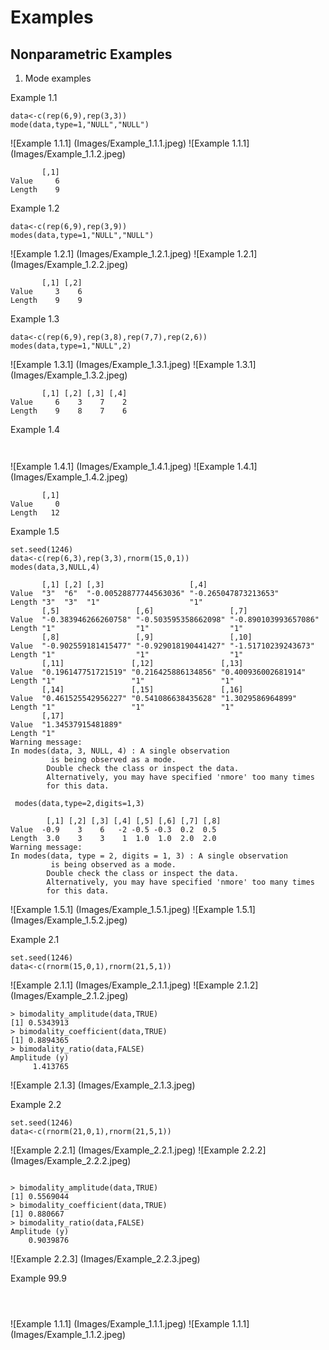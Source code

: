 # Examples

## Nonparametric Examples

1. Mode examples

Example 1.1
```language-R
data<-c(rep(6,9),rep(3,3))
mode(data,type=1,"NULL","NULL")
```

![Example 1.1.1] (Images/Example_1.1.1.jpeg) 
![Example 1.1.1] (Images/Example_1.1.2.jpeg)

```
       [,1]
Value     6
Length    9
```

Example 1.2
```language-R
data<-c(rep(6,9),rep(3,9))
modes(data,type=1,"NULL","NULL")
```

![Example 1.2.1] (Images/Example_1.2.1.jpeg)
![Example 1.2.1] (Images/Example_1.2.2.jpeg)
```
       [,1] [,2]
Value     3    6
Length    9    9
```



Example 1.3
```language-R
data<-c(rep(6,9),rep(3,8),rep(7,7),rep(2,6))
modes(data,type=1,"NULL",2)
```

![Example 1.3.1] (Images/Example_1.3.1.jpeg)
![Example 1.3.1] (Images/Example_1.3.2.jpeg)

```
       [,1] [,2] [,3] [,4]
Value     6    3    7    2
Length    9    8    7    6
```

Example 1.4
```language-R


```
![Example 1.4.1] (Images/Example_1.4.1.jpeg)
![Example 1.4.1] (Images/Example_1.4.2.jpeg)

```
       [,1]
Value     0
Length   12

```


Example 1.5
```language-R
set.seed(1246)
data<-c(rep(6,3),rep(3,3),rnorm(15,0,1))
modes(data,3,NULL,4)
```
```
       [,1] [,2] [,3]                   [,4]                
Value  "3"  "6"  "-0.00528877744563036" "-0.265047873213653"
Length "3"  "3"  "1"                    "1"                 
       [,5]                 [,6]                 [,7]                
Value  "-0.383946266260758" "-0.503595358662098" "-0.890103993657086"
Length "1"                  "1"                  "1"                 
       [,8]                 [,9]                 [,10]              
Value  "-0.902559181415477" "-0.929018190441427" "-1.51710239243673"
Length "1"                  "1"                  "1"                
       [,11]               [,12]               [,13]              
Value  "0.196147751721519" "0.216425886134856" "0.400936002681914"
Length "1"                 "1"                 "1"                
       [,14]               [,15]               [,16]            
Value  "0.461525542956227" "0.541086638435628" "1.3029586964899"
Length "1"                 "1"                 "1"              
       [,17]             
Value  "1.34537915481889"
Length "1"               
Warning message:
In modes(data, 3, NULL, 4) : A single observation
         is being observed as a mode.
        Double check the class or inspect the data.
        Alternatively, you may have specified 'nmore' too many times 
        for this data.
```

```
 modes(data,type=2,digits=1,3)
```
```
        [,1] [,2] [,3] [,4] [,5] [,6] [,7] [,8]
Value  -0.9    3    6   -2 -0.5 -0.3  0.2  0.5
Length  3.0    3    3    1  1.0  1.0  2.0  2.0
Warning message:
In modes(data, type = 2, digits = 1, 3) : A single observation
         is being observed as a mode.
        Double check the class or inspect the data.
        Alternatively, you may have specified 'nmore' too many times 
        for this data.
```
 
![Example 1.5.1] (Images/Example_1.5.1.jpeg)
![Example 1.5.1] (Images/Example_1.5.2.jpeg)



Example 2.1
```language-R
set.seed(1246)
data<-c(rnorm(15,0,1),rnorm(21,5,1))
```

![Example 2.1.1] (Images/Example_2.1.1.jpeg) 
![Example 2.1.2] (Images/Example_2.1.2.jpeg)

```
> bimodality_amplitude(data,TRUE)
[1] 0.5343913
> bimodality_coefficient(data,TRUE)
[1] 0.8894365
> bimodality_ratio(data,FALSE)
Amplitude (y) 
     1.413765 
```
![Example 2.1.3] (Images/Example_2.1.3.jpeg)



Example 2.2
```language-R
set.seed(1246)
data<-c(rnorm(21,0,1),rnorm(21,5,1))

```

![Example 2.2.1] (Images/Example_2.2.1.jpeg) 
![Example 2.2.2] (Images/Example_2.2.2.jpeg)

```

> bimodality_amplitude(data,TRUE)
[1] 0.5569044
> bimodality_coefficient(data,TRUE)
[1] 0.880667
> bimodality_ratio(data,FALSE)
Amplitude (y) 
    0.9039876 
```
![Example 2.2.3] (Images/Example_2.2.3.jpeg)









Example 99.9
```language-R



```

![Example 1.1.1] (Images/Example_1.1.1.jpeg) 
![Example 1.1.1] (Images/Example_1.1.2.jpeg)

```

```
